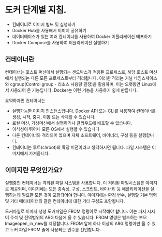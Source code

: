 # 도커 단계별 지침.

- 컨테이너로 이미지 빌드 및 실행하기
- Docker Hub를 사용해서 이미지 공유하기
- 데이터베이스가 있는 여러 컨테이너를 사용하여 Docker 어플리케이션 배포하기
- Docker Compose를 사용하여 어플리케이션 실행하기

## 컨테이너란
컨테이너는 호스트 머신에서 실행되는 샌드박스가 적용된 프로세스로, 해당 호스트 머신에서 실행되는 다른 모든 프로세스로부터 격리됩니다.
이러한 격리는 커널 네임스페이스와 cgroup(Control group - 리소스 사용량 결정)을 활용하며, 이는 오랫동안 Linux에서 사용되어 온 기능입니다.
Docker는 이런 기능을 사용하기 쉽게 만듭니다.

요약하자면 컨테이너는
- 실행가능한 이미지 인스턴스입니다. Docker API 또는 CLI를 사용하여 컨테이너를 생성, 시작, 중지, 이동 또는 삭제할 수 있습니다.
- 로컬 머신, 가상머신에서 실행하거나 클라우드에 배포할 수 있습니다.
- 이식성이 뛰어나 모든 OS에서 실행할 수 있습니다
- 다른 컨테이너와 격리되어 있으며 자체 소프트웨어, 바이너리, 구성 등을 실행합니다.
- 컨테이너는 루트(chroot)의 확장 버전이라고 생각하시면 됩니다. 파일 시스템은 이미지에서 가져옵니다.
  
## 이미지란 무엇인가요?

실행중인 컨테이너는 격리된 파일 시스템을 사용합니다. 이 격리된 파일시스템은 이미지로 제공되며, 이미지에는 모든 종속성, 구성, 스크립트, 바이너리 등 애플리케이션을 실행하는데 필요한 모든 것이 포함되어야 합니다. 이미지에는 환경 변수, 실행할 기본 명령 및 기타 메타데이터와 같은 컨테이너에 대한 기타 구성도 포함됩니다.

도커파일로 이미지 생성
도커파일은 FROM 명령어로 시작해야 합니다. 이는 파서 시지어 주석 및 전역범위의 ARG 다음에 올 수 있습니다. FROM 명령은 빌드하는 부모 Imageopen_in_new를 지정합니다. FROM 앞에 하나 이상의 ARG 명령어만 올 수 있고 도커 파일 FROM 줄에 사용되는 인수를 선언합니다.